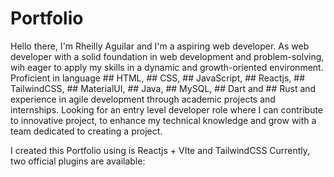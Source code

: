 # Portfolio

Hello there, I'm Rheilly Aguilar and I'm a aspiring web developer. As web developer with a solid foundation in web development and problem-solving, wih eager to apply my skills in a dynamic and growth-oriented environment. Proficient in language ## HTML, ## CSS, ## JavaScript, ## Reactjs, ## TailwindCSS, ## MaterialUI, ## Java, ## MySQL, ## Dart and ## Rust and experience in agile development through academic projects and internships. Looking for an entry level developer role where I can contribute to innovative project, to enhance my technical knowledge and grow with a team dedicated to creating a project.


I created this Portfolio using is Reactjs + VIte and TailwindCSS
Currently, two official plugins are available:



<!-- font color is #5e5946
background color is #e7e5d9
button color is #ae887b -->